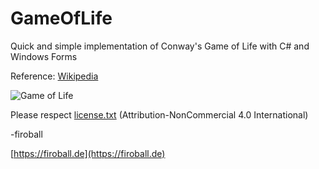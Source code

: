 # GameOfLife
Quick and simple implementation of Conway's Game of Life with C# and Windows Forms

Reference: [Wikipedia](https://en.wikipedia.org/wiki/Conway%27s_Game_of_Life)

![Game of Life](gameoflife)

Please respect [license.txt](license.txt) (Attribution-NonCommercial 4.0 International)

-firoball

[https://firoball.de](https://firoball.de)
